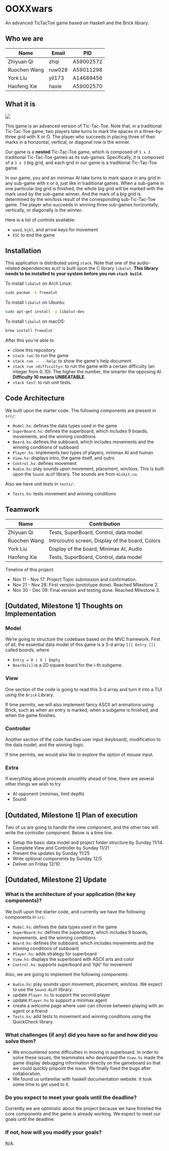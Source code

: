 # OOXXwars

An advanced TicTacToe game based on Haskell and the Brick library.

## Who we are

| Name         | Email  | PID       |
| ------------ | ------ | --------- |
| Zhiyuan Qi   | zhqi   | A59002572 |
| Ruochen Wang | ruw028 | A59011298 |
| York Liu     | yil173 | A14689456 |
| Haofeng Xie  | haxie  | A59002570 |

## What it is

![](assets/demo.JPG)

This game is an advanced version of Tic-Tac-Toe. Note that, in a traditional Tic-Tac-Toe game, two players take turns to mark the spaces in a three-by-three grid with X or O. The player who succeeds in placing three of their marks in a horizontal, vertical, or diagonal row is the winner. 

Our game is a **nested** Tic-Tac-Toe game, which is composed of `3 x 3` traditional Tic-Tac-Toe games as its sub-games. Specifically, it is composed of a `3 x 3` big grid, and each grid in our game is a traditional Tic-Tac-Toe game. 

In our game, you and an minimax AI take turns to mark space in any grid in any sub-game with `X` or `O`, just like in traditional games. When a sub-game in one particular big grid is finished, the whole big grid will be marked with the mark used by the sub-game winner. And the mark of a big grid is determined by the win/loss result of the corresponding sub-Tic-Tac-Toe game. The player who succeeds in winning three sub-games horizontally, vertically, or diagonally is the winner.

Here is a list of controls available:

- `wasd`, `hjkl`, and arrow keys for movement
- `ESC` to end the game 

## Installation

This application is distributed using `stack`. Note that one of the audio-related dependencies `ALUT` is built upon the C library `libalut`. **This library needs to be installed to your system before you run `stack build`.**

To install `libalut` on Arch Linux:

```sh
sudo pacman -S freealut
```

To install `libalut` on Ubuntu:

```sh
sudo apt-get install -y libalut-dev
```

To install `libalut` on macOS:

```sh
brew install freealut
```

After this you're able to 

- clone this repository
- `stack run`: to run the game
- `stack run -- --help`: to show the game's help document
- `stack run <difficulty>`: to run the game with a certain difficulty (an integer from 0..10). The higher the number, the smarter the opposing AI. **Difficulty 10 means UNBEATABLE**.
- `stack test`: to run unit tests. 

## Code Architecture

We built upon the starter code. The following components are present in `src/`:

- `Model.hs`: defines the data types used in the game
- `SuperBoard.hs`: defines the superboard, which includes 9 boards, movements, and the winning conditions
- `Board.hs`: defines the subboard, which includes movements and the winning conditions of subboard
- `Player.hs`: implements two types of players, minimax AI and human
- `View.hs`: displays intro, the game itself, and outro
- `Control.hs`: defines movement  
- `Audio.hs`: play sounds upon movement, placement, win/loss. This is built upon the `Sound.ALUT` library. The sounds are from `mixkit.co`.

Also we have unit tests in `tests/`:

- `Tests.hs`: tests movement and winning conditions

## Teamwork

| Name         | Contribution                                     |
| ------------ | ------------------------------------------------ |
| Zhiyuan Qi   | Tests, SuperBoard, Control, data model           |
| Ruochen Wang | Intro/outro screen, Display of the board, Colors |
| York Liu     | Display of the board, Minimax AI, Audio          |
| Haofeng Xie  | Tests, SuperBoard, Control, data model           |

Timeline of this project:

- Nov 11 - Nov 17: Project Topic submission and confirmation.
- Nov 21 - Nov 28: First version (prototype done). Reached Milestone 2.
- Nov 30 - Dec 09: Final version and testing done. Reached Milestone 3.

## [Outdated, Milestone 1] Thoughts on Implementation

### Model

We’re going to structure the codebase based on the MVC framework. First of all, the essential data model of this game is a 3-d array `[[[ Entry ]]]` called *boards*, where 

- `Entry = O | X | Empty`
- `Boards[i]` is a 2D square board for the i-th subgame. 

### View

One section of the code is going to read this 3-d array and turn it into a TUI using the `Brick` Library. 

If time permits, we will also implement fancy ASCII art animations using Brick, such as when an entry is marked, when a subgame is finished, and when the game finishes.

### Controller

Another section of the code handles user input (keyboard), modification to the data model, and the winning logic. 

If time permits, we would also like to explore the option of mouse input.

### Extra

If everything above proceeds smoothly ahead of time, there are several other things we wish to try

- AI opponent (minimax, limit depth)
- Sound

## [Outdated, Milestone 1] Plan of execution

Two of us are going to handle the view component, and the other two will write the controller component. Below is a time line.

- Setup the basic data model and project folder structure by Sunday 11/14.
- Complete View and Controller by Sunday 11/21
- Present the updates by Sunday 11/25
- Write optional components by Sunday 12/5
- Deliver on Friday 12/10

## [Outdated, Milestone 2] Update

### What is the architecture of your application (the key components)?

We built upon the starter code, and currently we have the following components in `src`:
- `Model.hs`: defines the data types used in the game
- `SuperBoard.hs`: defines the superboard, which includes 9 boards, movements, and the winning conditions
- `Board.hs`: defines the subboard, which includes movements and the winning conditions of subboard
- `Player.hs`: adds strategy for superboard
- `View.hs`: displays the superboard with ASCII arts and color 
- `Control.hs`: supports superboard and 'hjkl' for movement

Also, we are going to implement the following components:
- `Audio.hs`: play sounds upon movement, placement, win/loss. We expect to use the `Sound.ALUT` library.
- update `Player.hs` to support the second player
- update `Player.hs` to support a minimax agent
- create a welcome page where user can choose between playing with an agent or a friend
- `Tests.hs`: add tests to movement and winning conditions using the QuickCheck library.

### What challenges (if any) did you have so far and how did you solve them?

- We encountered some difficulties in moving in superboard. In order to solve these issues, the teammates who developed the `View.hs` made the game display debugging information directly on the gameboard so that we could quickly pinpoint the issue. We finally fixed the bugs after collaboration.
- We found us unfamiliar with haskell documentation website. It took some time to get used to it.

### Do you expect to meet your goals until the deadline?

Currently we are optimistic about the project because we have finished the core components and the game is already working. We expect to meet our goals until the deadline.

### If not, how will you modify your goals?

N/A.
